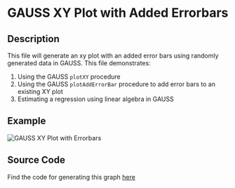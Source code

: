 # GAUSS XY Plot with Added Errorbars

## Description
This file will generate an xy plot with an added error bars using randomly generated data in GAUSS. This file demonstrates:
1.  Using the GAUSS `plotXY` procedure
2.  Using the GAUSS `plotAddErrorBar` procedure to add error bars to an existing XY plot
3. Estimating a regression using linear algebra in GAUSS


## Example
![GAUSS XY Plot with Errorbars](https://github.com/ec78/gauss-plot-library/blob/master/images/xy_add_error_bars_default.jpeg)

## Source Code
Find the code for generating this graph [here](https://github.com/ec78/gauss-plot-library/blob/master/src/xy_add_error_bars.gss)
